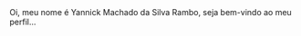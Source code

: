 <div font-size = 30>
Oi, meu nome é Yannick Machado da Silva Rambo, seja bem-vindo ao meu perfil...
</div>

##




